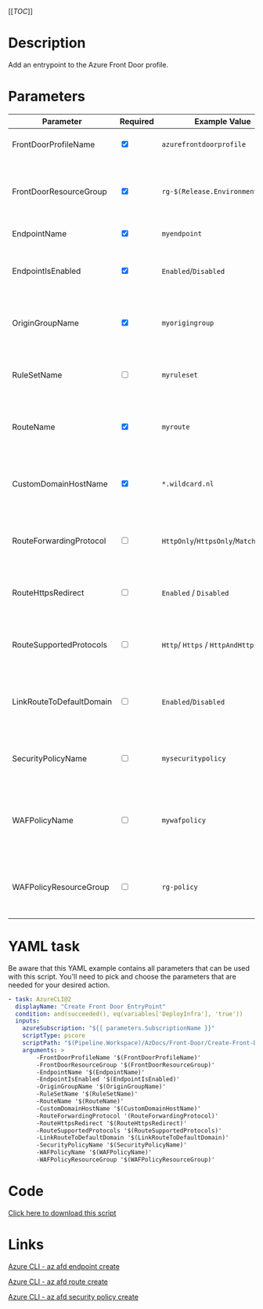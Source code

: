 [[_TOC_]]

# Description

Add an entrypoint to the Azure Front Door profile.

# Parameters

| Parameter                | Required                        | Example Value                         | Description                                                                        |
| ------------------------ | ------------------------------- | ------------------------------------- | ---------------------------------------------------------------------------------- |
| FrontDoorProfileName     | <input type="checkbox" checked> | `azurefrontdoorprofile`               | The name of the Front Door profile                                                 |
| FrontDoorResourceGroup   | <input type="checkbox" checked> | `rg-$(Release.EnvironmentName)`       | The name of the resourcegroup the Front Door Profile resides in.                   |
| EndpointName             | <input type="checkbox" checked> | `myendpoint`                          | The endpoint name.                                                                 |
| EndpointIsEnabled        | <input type="checkbox" checked> | `Enabled`/`Disabled`                  | Determines if the endpoint is enabled. Defaults to `Enabled`.                      |
| OriginGroupName          | <input type="checkbox" checked> | `myorigingroup`                       | The origin group the endpoint has to be attached to.                               |
| RuleSetName              | <input type="checkbox">         | `myruleset`                           | The rule set name the endpoint can be attached to.                                 |
| RouteName                | <input type="checkbox" checked> | `myroute`                             | The name for the route that will be attached to the endpoint.                      |
| CustomDomainHostName     | <input type="checkbox" checked> | `*.wildcard.nl`                       | The custom domain host name the endpoint has to be attached to.                    |
| RouteForwardingProtocol  | <input type="checkbox">         | `HttpOnly`/`HttpsOnly`/`MatchRequest` | The forwarding protocol of the route. Defaults to `HttpsOnly`.                     |
| RouteHttpsRedirect       | <input type="checkbox">         | `Enabled` / `Disabled`                | If the route has to redirect to Https. Defaults to `Enabled`.                      |
| RouteSupportedProtocols  | <input type="checkbox">         | `Http`/ `Https` / `HttpAndHttps`      | The supported protocol the route will use. Defaults to `Https`.                    |
| LinkRouteToDefaultDomain | <input type="checkbox">         | `Enabled`/`Disabled`                  | The ability to route to the default front door domain. Defaults to `Disabled`.     |
| SecurityPolicyName       | <input type="checkbox">         | `mysecuritypolicy`                    | The security policy name you want to add to your endpoint.                         |
| WAFPolicyName            | <input type="checkbox">         | `mywafpolicy`                         | The name of your Web Application Firewall policy you want to add to your endpoint. |
| WAFPolicyResourceGroup   | <input type="checkbox">         | `rg-policy`                           | The resourcegroup the Web Application Firewall policy resides in.                  |

# YAML task

Be aware that this YAML example contains all parameters that can be used with this script. You'll need to pick and choose the parameters that are needed for your desired action.

```yaml
- task: AzureCLI@2
  displayName: "Create Front Door EntryPoint"
  condition: and(succeeded(), eq(variables['DeployInfra'], 'true'))
  inputs:
    azureSubscription: "${{ parameters.SubscriptionName }}"
    scriptType: pscore
    scriptPath: "$(Pipeline.Workspace)/AzDocs/Front-Door/Create-Front-Door-EntryPoint.ps1"
    arguments: >
        -FrontDoorProfileName '$(FrontDoorProfileName)'
        -FrontDoorResourceGroup '$(FrontDoorResourceGroup)'
        -EndpointName '$(EndpointName)'
        -EndpointIsEnabled '$(EndpointIsEnabled)'
        -OriginGroupName '$(OriginGroupName)'
        -RuleSetName '$(RuleSetName)'
        -RouteName '$(RouteName)'
        -CustomDomainHostName '$(CustomDomainHostName)'
        -RouteForwardingProtocol '(RouteForwardingProtocol)'
        -RouteHttpsRedirect '$(RouteHttpsRedirect)'
        -RouteSupportedProtocols '$(RouteSupportedProtocols)'
        -LinkRouteToDefaultDomain '$(LinkRouteToDefaultDomain)'
        -SecurityPolicyName '$(SecurityPolicyName)'
        -WAFPolicyName '$(WAFPolicyName)'
        -WAFPolicyResourceGroup '$(WAFPolicyResourceGroup)'
```

# Code

[Click here to download this script](../../../../src/Front-Door/Create-Front-Door-EntryPoint.ps1)

# Links

[Azure CLI - az afd endpoint create](https://docs.microsoft.com/en-us/cli/azure/afd/endpoint?view=azure-cli-latest#az-afd-endpoint-create)

[Azure CLI - az afd route create](https://docs.microsoft.com/en-us/cli/azure/afd/route?view=azure-cli-latest#az-afd-route-create)

[Azure CLI - az afd security policy create](https://docs.microsoft.com/en-us/cli/azure/afd/security-policy?view=azure-cli-latest#az-afd-security-policy-create)